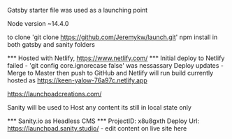 Gatsby starter file was used as a launching point

 Node version ~14.4.0

to clone 'git clone https://github.com/Jeremykw/launch.git'
npm install in both gatsby and sanity folders
 

*** Hosted with Netlify, https://www.netlify.com/ ***
Initial deploy to Netlify failed - 'git config core.ignorecase false' was nessassary
Deploy updates - Merge to Master then push to GitHub and Netlify will run build
currently hosted as https://keen-yalow-76a97c.netlify.app

https://launchpadcreations.com/



Sanity will be used to Host any content its still in local state only

*** Sanity.io as Headless CMS ***
ProjectID: x8u8gxth
Deploy Url: https://launchpad.sanity.studio/ - edit content on live site here

